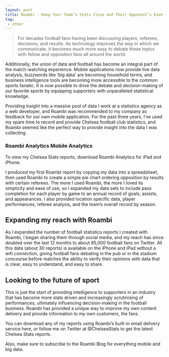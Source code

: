 ```yaml
---
layout: post
title: Roambi - Keep Your Team’s Stats Close and Their Opponent’s Even Closer
tag:
 - other
---
```

 
> For decades football fans having been discussing players, referees, decisions, and results. As technology improves the way in which we communicate, it becomes much more easy to debate these topics with fellow and opposition fans all around the world.

Additionally, the union of data and football has become an integral part of the match-watching experience. Mobile applications now provide live data analysis, buzzwords like ‘big data’ are becoming household terms, and business intelligence tools are becoming more accessible to the common sports fanatic. It is now possible to drive the debate and decision-making of our favorite sports by equipping supporters with unparalleled statistical knowledge.

Providing insight into a massive pool of data
I work at a statistics agency as a web developer, and Roambi was recommended to my company as feedback for our own mobile application. For the past three years, I’ve used my spare time to record and provide Chelsea football club statistics, and Roambi seemed like the perfect way to provide insight into the data I was collecting.

### Roambi Analytics Mobile Analytics
To view my Chelsea Stats reports, download Roambi Analytics for iPad and iPhone.

I produced my first Roambi report by copying my data into a spreadsheet, then used Roambi to create a simple pie chart ordering opposition by results with certain referees. The more I used Roambi, the more I loved its simplicity and ease of use, so I expanded my data sets to include pass completion for each player by game to an annual record of goals, assists, and appearances. I also provided location specific data, player performances, referee analysis, and the team’s overall record by season.

## Expanding my reach with Roambi
As I expanded the number of football statistics reports I created with Roambi, I began sharing them through social media, and my reach has since doubled over the last 12 months to about 85,000 football fans on Twitter. All this data (about 30 reports) is available on the iPhone and iPad without a wifi connection, giving football fans debating in the pub or in the stadium concourse before matches the ability to verify their opinions with data that is clear, easy to understand, and easy to share.

## Looking to the future of sport
This is just the start of providing intelligence to supporters in an industry that has become more stats driven and increasingly scrutinising of performances, ultimately influencing decision-making in the football business. Roambi has provided a unique way to improve my own content delivery and provide information to my own customers, the fans.

You can download any of my reports using Roambi’s built-in email delivery service here, or follow me on Twitter at @ChelseaStats to get the latest Chelsea Stats reports.

Also, make sure to subscribe to the Roambi Blog for everything mobile and big data.
